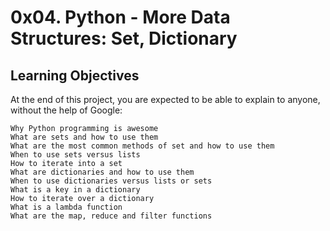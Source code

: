 # 0x04. Python - More Data Structures: Set, Dictionary
## Learning Objectives
At the end of this project, you are expected to be able to explain to anyone, without the help of Google:

    Why Python programming is awesome
    What are sets and how to use them
    What are the most common methods of set and how to use them
    When to use sets versus lists
    How to iterate into a set
    What are dictionaries and how to use them
    When to use dictionaries versus lists or sets
    What is a key in a dictionary
    How to iterate over a dictionary
    What is a lambda function
    What are the map, reduce and filter functions
